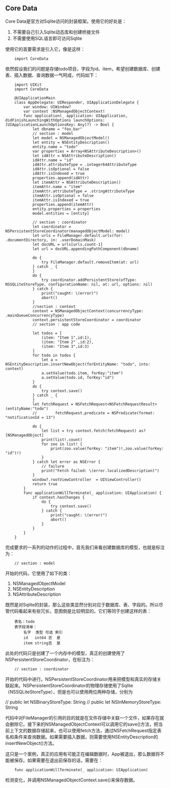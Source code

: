 ## Core Data

Core Data是官方对Sqlite访问的封装框架。使用它的好处是：

1. 不需要自己引入Sqlite动态库和创建桥接文件
2. 不需要使用SQL语言即可访问Sqlite

使用它的首要需求是引入它，像是这样：

        import CoreData

依然假设我们的问题是存储todo项目，字段为id、item，希望创建数据库、创建表、插入数据、查询数据一气呵成，代码如下：

        import UIKit
        import CoreData

        @UIApplicationMain
        class AppDelegate: UIResponder, UIApplicationDelegate {
            var window: UIWindow?
            var context :NSManagedObjectContext!
            func application(_ application: UIApplication, didFinishLaunchingWithOptions launchOptions: [UIApplicationLaunchOptionsKey: Any]?) -> Bool {
                let dbname = "foo.bar"
                // section : model
                let model = NSManagedObjectModel()
                let entity = NSEntityDescription()
                entity.name = "todo"
                var properties = Array<NSAttributeDescription>()
                let idAttr = NSAttributeDescription()
                idAttr.name = "id"
                idAttr.attributeType = .integer64AttributeType
                idAttr.isOptional = false
                idAttr.isIndexed = true
                properties.append(idAttr)
                let itemAttr = NSAttributeDescription()
                itemAttr.name = "item"
                itemAttr.attributeType = .stringAttributeType
                itemAttr.isOptional = false
                itemAttr.isIndexed = true
                properties.append(itemAttr)
                entity.properties = properties
                model.entities = [entity]
                
                // section : coordinator
                let coordinator = NSPersistentStoreCoordinator(managedObjectModel: model)
                let urls = FileManager.default.urls(for: .documentDirectory, in: .userDomainMask)
                let docURL = urls[urls.count-1]
                let url = docURL.appendingPathComponent(dbname)
                
                do {
                    try FileManager.default.removeItem(at: url)
                } catch _ {
                }
                do {
                    try coordinator.addPersistentStore(ofType: NSSQLiteStoreType, configurationName: nil, at: url, options: nil)
                } catch {
                    print("caught: \(error)")
                    abort()
                }
                //section : context
                context = NSManagedObjectContext(concurrencyType: .mainQueueConcurrencyType)
                context.persistentStoreCoordinator = coordinator
                // section : app code
                
                let todos = [
                    (item: "Item 1",id:1),
                    (item: "Item 2" ,id:2),
                    (item: "Item 3",id:3)
                ]
                for todo in todos {
                    let a =  NSEntityDescription.insertNewObject(forEntityName: "todo", into: context)
                    a.setValue(todo.item, forKey:"item")
                    a.setValue(todo.id, forKey:"id")
                }
                do {
                    try context.save()
                } catch _ {
                }
                let fetchRequest = NSFetchRequest<NSFetchRequestResult>(entityName:"todo")
                //        fetchRequest.predicate = NSPredicate(format: "notificationId = 13")
                
                do {
                    let list = try context.fetch(fetchRequest) as? [NSManagedObject]
                    print(list!.count)
                    for zoo in list! {
                        print(zoo.value(forKey: "item")!,zoo.value(forKey: "id")!)
                    }
                } catch let error as NSError {
                    // failure
                    print("Fetch failed: \(error.localizedDescription)")
                }
                window?.rootViewController  = UIViewController()
                return true
            }
            func applicationWillTerminate(_ application: UIApplication) {
                if context.hasChanges {
                    do {
                        try context.save()
                    } catch {
                        print("caught: \(error)")
                        abort()
                    }
                }
            }
        }

完成要求的一系列的动作的过程中，首先我们来看创建数据库的模型，也就是标注为：
        
        // section : model

开始的代码，它使用了如下的类：

1. NSManagedObjectModel
2. NSEntityDescription
3. NSAttributeDescription

既然是对Sqlite的封装，那么这些类显然分别对应于数据库、表、字段的。所以尽管代码看起来有些冗长，意图倒是比较明显的。它们等同于创建这样的表：

        表名：todo
        表字段清单：
            名字  类型 可选 索引
            id   int64 否  是
            item string否  是

此处的代码只是创建了一个内存中的模型，真正的创建使用了NSPersistentStoreCoordinator，在标注为：

        // section : coordinator
开始的代码中进行。NSPersistentStoreCoordinator用来把模型和真实的存储关联起来。NSPersistentStoreCoordinator的物理存储使用了Sqlite（NSSQLiteStoreType），但是也可以使用两位两种存储，分别为

//            public let NSBinaryStoreType: String
//            public let NSInMemoryStoreType: String

代码中对FileManager的引用的目的就是在文件存储中关联一个文件，如果存在就会删除它。接下来的NSManaged​Object​Context可以调用它的save()方法，把当前上下文的数据存储起来，也可以使用fetch方法，通过NSFetchRequest指定表名和条件来查询数据。如果需要插入数据，则需要使用NSEntityDescription的insertNewObject()方法。

这只是一个案例，真正的应用有可能正在编辑数据时，App被退出，那么数据将不能被保存。如果需要在退出前保存的话，需要在：

        func applicationWillTerminate(_ application: UIApplication)     

检测变化，并调用NSManaged​Object​Context.save()来保存数据。




